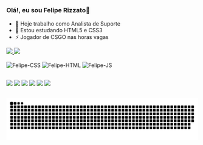 ##

### Olá!, eu sou Felipe Rizzato👋

- 🔭 Hoje trabalho como Analista de Suporte
- 🌱 Estou estudando HTML5 e CSS3
- ⚡ Jogador de CSGO nas horas vagas

<div>
  <a href="https://github.com/feliiperiz">
  
  <img height="180em" src="https://github-readme-stats.vercel.app/api?username=feliiperiz&show_icons=true&theme=radical"/>

  <img height="180em" src="https://github-readme-stats.vercel.app/api/top-langs/?username=feliiperiz&layout-compact&langs_count-16&theme=radical"/>
</div>
  
<div style="display: inline-block"><br>
  <img align="center" alt="Felipe-CSS" height="50" width:"60" src="https://cdn.jsdelivr.net/gh/devicons/devicon/icons/css3/css3-original-wordmark.svg">
  <img align="center" alt="Felipe-HTML" height="50" width:"60" src="https://cdn.jsdelivr.net/gh/devicons/devicon/icons/html5/html5-original-wordmark.svg">
  <img align="center" alt="Felipe-JS" height="50" width:"60" src="https://cdn.jsdelivr.net/gh/devicons/devicon/icons/javascript/javascript-original.svg">
</div>
  
  ##
  
  <div>
    <a href="https://wa.me/+55011933372873" target="_blank"><img src="https://img.shields.io/badge/WhatsApp-25D366?style=for-the-badge&logo=whatsapp&logoColor=white"></a>
    <a href="malito:felipe.rizzatofr@gmail.com" target="_blank"><img src="https://img.shields.io/badge/Gmail-D14836?style=for-the-badge&logo=gmail&logoColor=white"></a>
    <a href="https://www.instagram.com/feliiperiz/" target="_blank"><img src="https://img.shields.io/badge/Instagram-E4405F?style=for-the-badge&logo=instagram&logoColor=white"></a>
    <a href="https://www.linkedin.com/in/felipe-rizzato-8272a4142/" target="_blank"><img src="https://img.shields.io/badge/LinkedIn-0077B5?style=for-the-badge&logo=linkedin&logoColor=white"></a>
    <a href="https://app.netlify.com/teams/feliiperiz/overview" target="_blank"><img src="https://img.shields.io/badge/Netlify-00C7B7?style=for-the-badge&logo=netlify&logoColor=white"></a>
    <a href="https://steamcommunity.com/id/lactt0z/" target="_blank"><img src="https://img.shields.io/badge/Steam-000000?style=for-the-badge&logo=steam&logoColor=white"></a>
</div>
  
 ##
  
![Snake animation](https://github.com/feliiperiz/feliiperiz/blob/output/github-contribution-grid-snake.svg)
